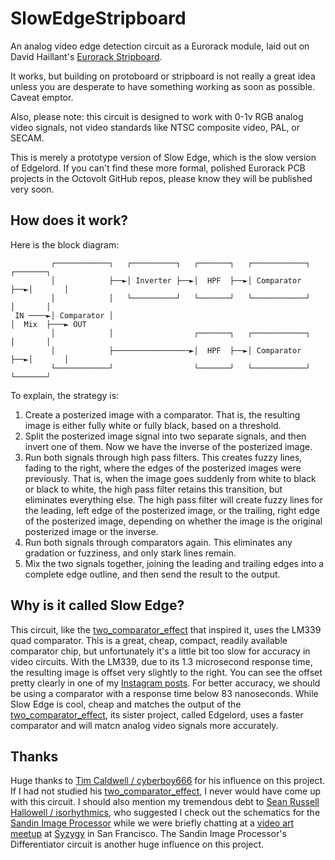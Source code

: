 SlowEdgeStripboard
===

An analog video edge detection circuit as a Eurorack module, laid out on David Haillant's [Eurorack Stripboard](https://www.davidhaillant.com/eurorack-stripboard-1-3/). 

It works, but building on protoboard or stripboard is not really a great idea unless you are desperate to have something working as soon as possible. Caveat emptor.

Also, please note: this circuit is designed to work with 0-1v RGB analog video signals, not video standards like NTSC composite video, PAL, or SECAM.

This is merely a prototype version of Slow Edge, which is the slow version of Edgelord. If you can't find these more formal, polished Eurorack PCB projects in the Octovolt GitHub repos, please know they will be published very soon.

How does it work?
---

Here is the block diagram:

```
         ┌────────────┐   ┌──────────┐   ┌───────┐   ┌────────────┐   ┌───────┐
         │            ├──►│ Inverter ├──►│  HPF  ├──►│ Comparator ├──►│       │
         │            │   └──────────┘   └───────┘   └────────────┘   │       │
 IN ────►│ Comparator │                                               │  Mix  ├───► OUT
         │            │                  ┌───────┐   ┌────────────┐   │       │
         │            ├─────────────────►│  HPF  ├──►│ Comparator ├──►│       │
         └────────────┘                  └───────┘   └────────────┘   └───────┘
```

To explain, the strategy is: 

1. Create a posterized image with a comparator. That is, the resulting image is either fully white or fully black, based on a threshold.
2. Split the posterized image signal into two separate signals, and then invert one of them. Now we have the inverse of the posterized image.
3. Run both signals through high pass filters. This creates fuzzy lines, fading to the right, where the edges of the posterized images were previously. That is, when the image goes suddenly from white to black or black to white, the high pass filter retains this transition, but eliminates everything else. The high pass filter will create fuzzy lines for the leading, left edge of the posterized image, or the trailing, right edge of the posterized image, depending on whether the image is the original posterized image or the inverse.
4. Run both signals through comparators again. This eliminates any gradation or fuzziness, and only stark lines remain.
5. Mix the two signals together, joining the leading and trailing edges into a complete edge outline, and then send the result to the output.

Why is it called Slow Edge?
---

This circuit, like the [two_comparator_effect]() that inspired it, uses the LM339 quad comparator. This is a great, cheap, compact, readily available comparator chip, but unfortunately it's a little bit too slow for accuracy in video circuits. With the LM339, due to its 1.3 microsecond response time, the resulting image is offset very slightly to the right. You can see the offset pretty clearly in one of my [Instagram posts](https://www.instagram.com/p/C0Ju9wTrKbt/). For better accuracy, we should be using a comparator with a response time below 83 nanoseconds. While Slow Edge is cool, cheap and matches the output of the [two_comparator_effect](https://github.com/cyberboy666/two_comparator_effect), its sister project, called Edgelord, uses a faster comparator and will matcn analog video signals more accurately.

Thanks
---

Huge thanks to [Tim Caldwell / cyberboy666](https://github.com/cyberboy666) for his influence on this project. If I had not studied his [two_comparator_effect](https://github.com/cyberboy666/two_comparator_effect), I never would have come up with this circuit. I should also mention my tremendous debt to [Sean Russell Hallowell / isorhythmics](https://www.instagram.com/isorhythmics/), who suggested I check out the schematics for the [Sandin Image Processor](https://s3.eu-central-1.wasabisys.com/scanlines-other/DIY%20Resources/Sandin%20IP/Sandin_IP.pdf) while we were briefly chatting at a [video art meetup](https://www.syzygysf.com/event-details/phase-shift-video-artist-meetup-presented-by-av-club) at [Syzygy](https://www.syzygysf.com/) in San Francisco. The Sandin Image Processor's Differentiator circuit is another huge influence on this project.
